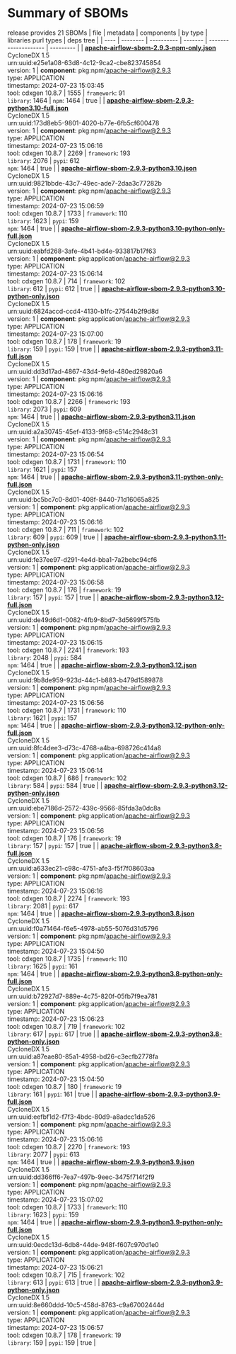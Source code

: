 Summary of SBOMs
=======

release provides 21 SBOMs
| file | metadata | components | by type | libraries purl types | deps tree |
| ---- | -------- | ---------- | ------- | -------------------- | --------- |
| **[apache-airflow-sbom-2.9.3-npm-only.json](pypi/apache-airflow/2.9.3/apache-airflow-sbom-2.9.3-npm-only.json)**<br>CycloneDX 1.5<br>urn:uuid:e25e1a08-63d8-4c12-9ca2-cbe823745854<br>version: 1 | **component**: pkg:npm/apache-airflow@2.9.3<br>type: APPLICATION<br>timestamp: 2024-07-23 15:03:45<br>tool: cdxgen 10.8.7 | 1555 | `framework`: 91<br>`library`: 1464  | `npm`: 1464  | true |
| **[apache-airflow-sbom-2.9.3-python3.10-full.json](pypi/apache-airflow/2.9.3/apache-airflow-sbom-2.9.3-python3.10-full.json)**<br>CycloneDX 1.5<br>urn:uuid:173d8eb5-9801-4020-b77e-6fb5cf600478<br>version: 1 | **component**: pkg:npm/apache-airflow@2.9.3<br>type: APPLICATION<br>timestamp: 2024-07-23 15:06:16<br>tool: cdxgen 10.8.7 | 2269 | `framework`: 193<br>`library`: 2076  | `pypi`: 612<br>`npm`: 1464  | true |
| **[apache-airflow-sbom-2.9.3-python3.10.json](pypi/apache-airflow/2.9.3/apache-airflow-sbom-2.9.3-python3.10.json)**<br>CycloneDX 1.5<br>urn:uuid:9821bbde-43c7-49ec-ade7-2daa3c77282b<br>version: 1 | **component**: pkg:npm/apache-airflow@2.9.3<br>type: APPLICATION<br>timestamp: 2024-07-23 15:06:59<br>tool: cdxgen 10.8.7 | 1733 | `framework`: 110<br>`library`: 1623  | `pypi`: 159<br>`npm`: 1464  | true |
| **[apache-airflow-sbom-2.9.3-python3.10-python-only-full.json](pypi/apache-airflow/2.9.3/apache-airflow-sbom-2.9.3-python3.10-python-only-full.json)**<br>CycloneDX 1.5<br>urn:uuid:eabfd268-3afe-4b41-bd4e-933817b17f63<br>version: 1 | **component**: pkg:application/apache-airflow@2.9.3<br>type: APPLICATION<br>timestamp: 2024-07-23 15:06:14<br>tool: cdxgen 10.8.7 | 714 | `framework`: 102<br>`library`: 612  | `pypi`: 612  | true |
| **[apache-airflow-sbom-2.9.3-python3.10-python-only.json](pypi/apache-airflow/2.9.3/apache-airflow-sbom-2.9.3-python3.10-python-only.json)**<br>CycloneDX 1.5<br>urn:uuid:6824accd-ccd4-4130-b1fc-27544b2f9d8d<br>version: 1 | **component**: pkg:application/apache-airflow@2.9.3<br>type: APPLICATION<br>timestamp: 2024-07-23 15:07:00<br>tool: cdxgen 10.8.7 | 178 | `framework`: 19<br>`library`: 159  | `pypi`: 159  | true |
| **[apache-airflow-sbom-2.9.3-python3.11-full.json](pypi/apache-airflow/2.9.3/apache-airflow-sbom-2.9.3-python3.11-full.json)**<br>CycloneDX 1.5<br>urn:uuid:dd3d17ad-4867-43d4-9efd-480ed29820a6<br>version: 1 | **component**: pkg:npm/apache-airflow@2.9.3<br>type: APPLICATION<br>timestamp: 2024-07-23 15:06:16<br>tool: cdxgen 10.8.7 | 2266 | `framework`: 193<br>`library`: 2073  | `pypi`: 609<br>`npm`: 1464  | true |
| **[apache-airflow-sbom-2.9.3-python3.11.json](pypi/apache-airflow/2.9.3/apache-airflow-sbom-2.9.3-python3.11.json)**<br>CycloneDX 1.5<br>urn:uuid:a2a30745-45ef-4133-9f68-c514c2948c31<br>version: 1 | **component**: pkg:npm/apache-airflow@2.9.3<br>type: APPLICATION<br>timestamp: 2024-07-23 15:06:54<br>tool: cdxgen 10.8.7 | 1731 | `framework`: 110<br>`library`: 1621  | `pypi`: 157<br>`npm`: 1464  | true |
| **[apache-airflow-sbom-2.9.3-python3.11-python-only-full.json](pypi/apache-airflow/2.9.3/apache-airflow-sbom-2.9.3-python3.11-python-only-full.json)**<br>CycloneDX 1.5<br>urn:uuid:bc5bc7c0-8d01-408f-8440-71d16065a825<br>version: 1 | **component**: pkg:application/apache-airflow@2.9.3<br>type: APPLICATION<br>timestamp: 2024-07-23 15:06:16<br>tool: cdxgen 10.8.7 | 711 | `framework`: 102<br>`library`: 609  | `pypi`: 609  | true |
| **[apache-airflow-sbom-2.9.3-python3.11-python-only.json](pypi/apache-airflow/2.9.3/apache-airflow-sbom-2.9.3-python3.11-python-only.json)**<br>CycloneDX 1.5<br>urn:uuid:fe37ee97-d291-4e4d-bba1-7a2bebc94cf6<br>version: 1 | **component**: pkg:application/apache-airflow@2.9.3<br>type: APPLICATION<br>timestamp: 2024-07-23 15:06:58<br>tool: cdxgen 10.8.7 | 176 | `framework`: 19<br>`library`: 157  | `pypi`: 157  | true |
| **[apache-airflow-sbom-2.9.3-python3.12-full.json](pypi/apache-airflow/2.9.3/apache-airflow-sbom-2.9.3-python3.12-full.json)**<br>CycloneDX 1.5<br>urn:uuid:de49d6d1-0082-4fb9-8bd7-3d5699f575fb<br>version: 1 | **component**: pkg:npm/apache-airflow@2.9.3<br>type: APPLICATION<br>timestamp: 2024-07-23 15:06:15<br>tool: cdxgen 10.8.7 | 2241 | `framework`: 193<br>`library`: 2048  | `pypi`: 584<br>`npm`: 1464  | true |
| **[apache-airflow-sbom-2.9.3-python3.12.json](pypi/apache-airflow/2.9.3/apache-airflow-sbom-2.9.3-python3.12.json)**<br>CycloneDX 1.5<br>urn:uuid:9b8de959-923d-44c1-b883-b479d1589878<br>version: 1 | **component**: pkg:npm/apache-airflow@2.9.3<br>type: APPLICATION<br>timestamp: 2024-07-23 15:06:56<br>tool: cdxgen 10.8.7 | 1731 | `framework`: 110<br>`library`: 1621  | `pypi`: 157<br>`npm`: 1464  | true |
| **[apache-airflow-sbom-2.9.3-python3.12-python-only-full.json](pypi/apache-airflow/2.9.3/apache-airflow-sbom-2.9.3-python3.12-python-only-full.json)**<br>CycloneDX 1.5<br>urn:uuid:8fc4dee3-d73c-4768-a4ba-698726c414a8<br>version: 1 | **component**: pkg:application/apache-airflow@2.9.3<br>type: APPLICATION<br>timestamp: 2024-07-23 15:06:14<br>tool: cdxgen 10.8.7 | 686 | `framework`: 102<br>`library`: 584  | `pypi`: 584  | true |
| **[apache-airflow-sbom-2.9.3-python3.12-python-only.json](pypi/apache-airflow/2.9.3/apache-airflow-sbom-2.9.3-python3.12-python-only.json)**<br>CycloneDX 1.5<br>urn:uuid:ebe7186d-2572-439c-9566-85fda3a0dc8a<br>version: 1 | **component**: pkg:application/apache-airflow@2.9.3<br>type: APPLICATION<br>timestamp: 2024-07-23 15:06:56<br>tool: cdxgen 10.8.7 | 176 | `framework`: 19<br>`library`: 157  | `pypi`: 157  | true |
| **[apache-airflow-sbom-2.9.3-python3.8-full.json](pypi/apache-airflow/2.9.3/apache-airflow-sbom-2.9.3-python3.8-full.json)**<br>CycloneDX 1.5<br>urn:uuid:a633ec21-c98c-4751-afe3-f5f7f08603aa<br>version: 1 | **component**: pkg:npm/apache-airflow@2.9.3<br>type: APPLICATION<br>timestamp: 2024-07-23 15:06:16<br>tool: cdxgen 10.8.7 | 2274 | `framework`: 193<br>`library`: 2081  | `pypi`: 617<br>`npm`: 1464  | true |
| **[apache-airflow-sbom-2.9.3-python3.8.json](pypi/apache-airflow/2.9.3/apache-airflow-sbom-2.9.3-python3.8.json)**<br>CycloneDX 1.5<br>urn:uuid:f0a71464-f6e5-4978-ab55-5076d31d5796<br>version: 1 | **component**: pkg:npm/apache-airflow@2.9.3<br>type: APPLICATION<br>timestamp: 2024-07-23 15:04:50<br>tool: cdxgen 10.8.7 | 1735 | `framework`: 110<br>`library`: 1625  | `pypi`: 161<br>`npm`: 1464  | true |
| **[apache-airflow-sbom-2.9.3-python3.8-python-only-full.json](pypi/apache-airflow/2.9.3/apache-airflow-sbom-2.9.3-python3.8-python-only-full.json)**<br>CycloneDX 1.5<br>urn:uuid:b72927d7-889e-4c75-820f-05fb7f9ea781<br>version: 1 | **component**: pkg:application/apache-airflow@2.9.3<br>type: APPLICATION<br>timestamp: 2024-07-23 15:06:23<br>tool: cdxgen 10.8.7 | 719 | `framework`: 102<br>`library`: 617  | `pypi`: 617  | true |
| **[apache-airflow-sbom-2.9.3-python3.8-python-only.json](pypi/apache-airflow/2.9.3/apache-airflow-sbom-2.9.3-python3.8-python-only.json)**<br>CycloneDX 1.5<br>urn:uuid:a87eae80-85a1-4958-bd26-c3ecfb2778fa<br>version: 1 | **component**: pkg:application/apache-airflow@2.9.3<br>type: APPLICATION<br>timestamp: 2024-07-23 15:04:50<br>tool: cdxgen 10.8.7 | 180 | `framework`: 19<br>`library`: 161  | `pypi`: 161  | true |
| **[apache-airflow-sbom-2.9.3-python3.9-full.json](pypi/apache-airflow/2.9.3/apache-airflow-sbom-2.9.3-python3.9-full.json)**<br>CycloneDX 1.5<br>urn:uuid:eefbf1d2-f7f3-4bdc-80d9-a8adcc1da526<br>version: 1 | **component**: pkg:npm/apache-airflow@2.9.3<br>type: APPLICATION<br>timestamp: 2024-07-23 15:06:16<br>tool: cdxgen 10.8.7 | 2270 | `framework`: 193<br>`library`: 2077  | `pypi`: 613<br>`npm`: 1464  | true |
| **[apache-airflow-sbom-2.9.3-python3.9.json](pypi/apache-airflow/2.9.3/apache-airflow-sbom-2.9.3-python3.9.json)**<br>CycloneDX 1.5<br>urn:uuid:dd366ff6-7ea7-497b-9eec-3475f714f2f9<br>version: 1 | **component**: pkg:npm/apache-airflow@2.9.3<br>type: APPLICATION<br>timestamp: 2024-07-23 15:07:02<br>tool: cdxgen 10.8.7 | 1733 | `framework`: 110<br>`library`: 1623  | `pypi`: 159<br>`npm`: 1464  | true |
| **[apache-airflow-sbom-2.9.3-python3.9-python-only-full.json](pypi/apache-airflow/2.9.3/apache-airflow-sbom-2.9.3-python3.9-python-only-full.json)**<br>CycloneDX 1.5<br>urn:uuid:0ecdc13d-6db8-44de-948f-f607c970d1e0<br>version: 1 | **component**: pkg:application/apache-airflow@2.9.3<br>type: APPLICATION<br>timestamp: 2024-07-23 15:06:21<br>tool: cdxgen 10.8.7 | 715 | `framework`: 102<br>`library`: 613  | `pypi`: 613  | true |
| **[apache-airflow-sbom-2.9.3-python3.9-python-only.json](pypi/apache-airflow/2.9.3/apache-airflow-sbom-2.9.3-python3.9-python-only.json)**<br>CycloneDX 1.5<br>urn:uuid:8e660ddd-10c5-458d-8763-c9a67002444d<br>version: 1 | **component**: pkg:application/apache-airflow@2.9.3<br>type: APPLICATION<br>timestamp: 2024-07-23 15:06:57<br>tool: cdxgen 10.8.7 | 178 | `framework`: 19<br>`library`: 159  | `pypi`: 159  | true |
